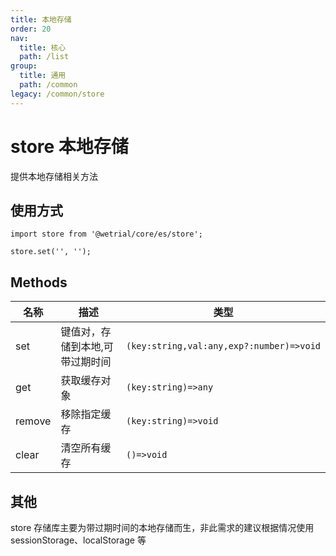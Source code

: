 ```yaml
---
title: 本地存储
order: 20
nav:
  title: 核心
  path: /list
group:
  title: 通用
  path: /common
legacy: /common/store
---
```


# store 本地存储

提供本地存储相关方法

## 使用方式

```tsx |pure
import store from '@wetrial/core/es/store';

store.set('', '');
```

## Methods

| 名称   | 描述                            | 类型                                     |
| ------ | ------------------------------- | ---------------------------------------- |
| set    | 键值对，存储到本地,可带过期时间 | `(key:string,val:any,exp?:number)=>void` |
| get    | 获取缓存对象                    | `(key:string)=>any`                      |
| remove | 移除指定缓存                    | `(key:string)=>void`                     |
| clear  | 清空所有缓存                    | `()=>void`                               |

## 其他

store 存储库主要为带过期时间的本地存储而生，非此需求的建议根据情况使用 sessionStorage、localStorage 等
